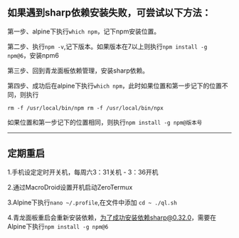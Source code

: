 ## 如果遇到sharp依赖安装失败，可尝试以下方法：

第一步、alpine下执行`which npm`，记下npm安装位置。

第二步、执行`npm -v`,记下版本。如果版本在7以上则执行`npm install -g npm@6`，安装npm6

第三步、回到青龙面板依赖管理，安装sharp依赖。

第四步、成功后在alpine下执行`which npm`，此时如果位置和第一步记下的位置不同，则执行

`rm -f /usr/local/bin/npm
rm -f /usr/local/bin/npx`

如果位置和第一步记下的位置相同，则执行`npm install -g npm@版本号`

---

## 定期重启

1.手机设定定时开关机，每周六3：31关机 - 3：36开机

2.通过MacroDroid设置开机启动ZeroTermux

3.Alpine下执行`nano ~/.profile`,在文件中添加
`cd ~
./ql.sh`

4.青龙面板重启会重新安装依赖，为了成功安装依赖sharp@0.32.0，需要在Alpine下执行`npm install -g npm@6`
